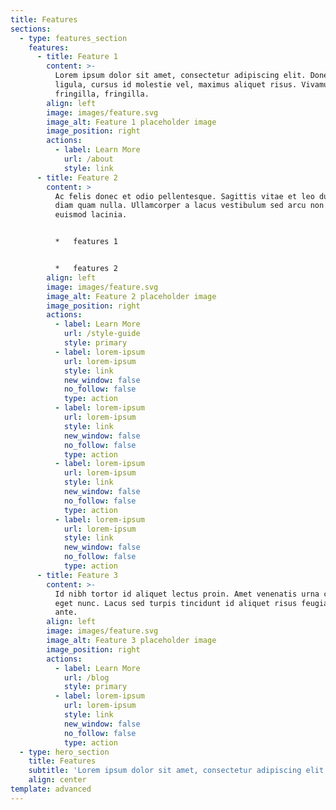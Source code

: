 ```yaml
---
title: Features
sections:
  - type: features_section
    features:
      - title: Feature 1
        content: >-
          Lorem ipsum dolor sit amet, consectetur adipiscing elit. Donec nisl
          ligula, cursus id molestie vel, maximus aliquet risus. Vivamus in nibh
          fringilla, fringilla.
        align: left
        image: images/feature.svg
        image_alt: Feature 1 placeholder image
        image_position: right
        actions:
          - label: Learn More
            url: /about
            style: link
      - title: Feature 2
        content: >
          Ac felis donec et odio pellentesque. Sagittis vitae et leo duis ut
          diam quam nulla. Ullamcorper a lacus vestibulum sed arcu non odio
          euismod lacinia.


          *   features 1


          *   features 2
        align: left
        image: images/feature.svg
        image_alt: Feature 2 placeholder image
        image_position: right
        actions:
          - label: Learn More
            url: /style-guide
            style: primary
          - label: lorem-ipsum
            url: lorem-ipsum
            style: link
            new_window: false
            no_follow: false
            type: action
          - label: lorem-ipsum
            url: lorem-ipsum
            style: link
            new_window: false
            no_follow: false
            type: action
          - label: lorem-ipsum
            url: lorem-ipsum
            style: link
            new_window: false
            no_follow: false
            type: action
          - label: lorem-ipsum
            url: lorem-ipsum
            style: link
            new_window: false
            no_follow: false
            type: action
      - title: Feature 3
        content: >-
          Id nibh tortor id aliquet lectus proin. Amet venenatis urna cursus
          eget nunc. Lacus sed turpis tincidunt id aliquet risus feugiat in
          ante.
        align: left
        image: images/feature.svg
        image_alt: Feature 3 placeholder image
        image_position: right
        actions:
          - label: Learn More
            url: /blog
            style: primary
          - label: lorem-ipsum
            url: lorem-ipsum
            style: link
            new_window: false
            no_follow: false
            type: action
  - type: hero_section
    title: Features
    subtitle: 'Lorem ipsum dolor sit amet, consectetur adipiscing elit.'
    align: center
template: advanced
---
```

